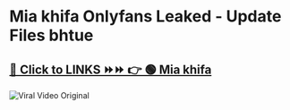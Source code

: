 
 # Mia khifa Onlyfans Leaked - Update Files bhtue

## <h2><a href="https://clipsfans.com/Mia_khifa&ref=git">🔗 Click to LINKS ⏩⏩ 👉 🟢 Mia khifa </a></h2>

<a href="https://clipsfans.com/Mia_khifa&ref=git" rel="nofollow" data-target="animated-image.originalLink"><img src="https://i.ibb.co.com/xMMVF88/686577567.gif" alt="Viral Video Original" style="max-width: 100%; display: inline-block;" data-target="animated-image.originalImage"></a>


